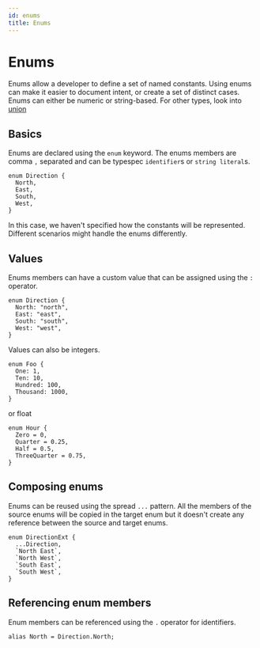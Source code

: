 ```yaml
---
id: enums
title: Enums
---
```


# Enums

Enums allow a developer to define a set of named constants. Using enums can make it easier to document intent, or create a set of distinct cases. Enums can either be numeric or string-based. For other types, look into [union](./unions.md)

## Basics

Enums are declared using the `enum` keyword.
The enums members are comma `,` separated and can be typespec `identifier`s or `string literal`s.

```typespec
enum Direction {
  North,
  East,
  South,
  West,
}
```

In this case, we haven't specified how the constants will be represented. Different scenarios might handle the enums differently.

## Values

Enums members can have a custom value that can be assigned using the `:` operator.

```typespec
enum Direction {
  North: "north",
  East: "east",
  South: "south",
  West: "west",
}
```

Values can also be integers.

```typespec
enum Foo {
  One: 1,
  Ten: 10,
  Hundred: 100,
  Thousand: 1000,
}
```

or float

```typespec
enum Hour {
  Zero = 0,
  Quarter = 0.25,
  Half = 0.5,
  ThreeQuarter = 0.75,
}
```

## Composing enums

Enums can be reused using the spread `...` pattern. All the members of the source enums will be copied in the target enum but it doesn't create any reference between the source and target enums.

```typespec
enum DirectionExt {
  ...Direction,
  `North East`,
  `North West`,
  `South East`,
  `South West`,
}
```

## Referencing enum members

Enum members can be referenced using the `.` operator for identifiers.

```typespec
alias North = Direction.North;
```

